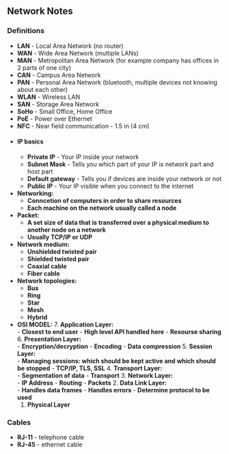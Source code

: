 ## Network Notes

### Definitions
- **LAN** - Local Area Network (no router)
- **WAN** - Wide Area Network (multiple LANs)
- **MAN** - Metropolitan Area Network (for example company has offices in 2 parts of one city)
- **CAN** - Campus Area Network
- **PAN** - Personal Area Network (bluetooth, multiple devices not knowing about each other)
- **WLAN** - Wireless LAN
- **SAN** - Storage Area Network
- **SoHo** - Small Office, Home Office
- **PoE** - Power over Ethernet
- **NFC** - Near field communication - 1.5 in (4 cm)
- #### IP basics
    - **Private IP** - Your IP inside your network
    - **Subnet Mask** - Tells you which part of your IP is network part and host part
    - **Default gateway** - Tells you if devices are inside your network or not
    - **Public IP** - Your IP visible when you connect to the internet
- **Networking:**
    - **Conncetion of computers in order to share resources**
    - **Each machine on the network usually called a node**
- **Packet:**
    - **A set size of data that is transferred over a physical medium to another node on a network**
    - **Usually TCP/IP or UDP**
- **Network medium:**
    - **Unshielded twisted pair**
    - **Shielded twisted pair**
    - **Coaxial cable**
    - **Fiber cable**
- **Network topologies:**
    - **Bus**
    - **Ring**
    - **Star**
    - **Mesh**
    - **Hybrid**
- **OSI MODEL:**
    7. **Application Layer:** <br>
        - **Closest to end user**
        - **High level API handled here**
        - **Resourse sharing**
    6. **Presentation Layer:** <br>
        - **Encryption/decryption**
        - **Encoding**
        - **Data compression**
    5. **Session Layer:** <br>
        - **Managing sessions: which should be kept active and which should be stopped**
        - **TCP/IP, TLS, SSL**
    4. **Transport Layer:** <br>
        - **Segmentation of data**
        - **Transport**
    3. **Network Layer:** <br>
        - **IP Address**
        - **Routing**
        - **Packets**
    2. **Data Link Layer:** <br>
        - **Handles data frames**
        - **Handles errors**
        - **Determine protocol to be used**
    1. **Physical Layer** <br>
### Cables
- **RJ-11** - telephone cable
- **RJ-45** - ethernet cable
